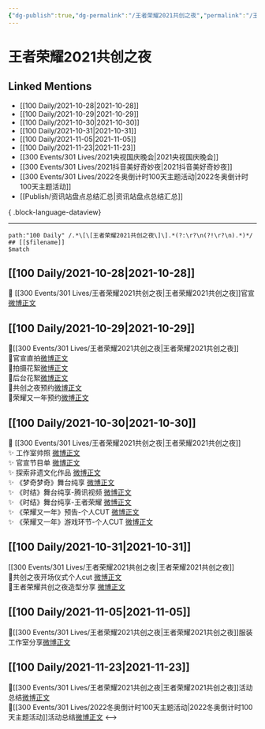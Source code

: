 ```yaml
---
{"dg-publish":true,"dg-permalink":"/王者荣耀2021共创之夜","permalink":"/王者荣耀2021共创之夜/","created":"2022-12-23T11:17:03.000+08:00","updated":"2023-04-10T16:26:25.000+08:00"}
---
```


# 王者荣耀2021共创之夜

## Linked Mentions
- [[100 Daily/2021-10-28\|2021-10-28]]
- [[100 Daily/2021-10-29\|2021-10-29]]
- [[100 Daily/2021-10-30\|2021-10-30]]
- [[100 Daily/2021-10-31\|2021-10-31]]
- [[100 Daily/2021-11-05\|2021-11-05]]
- [[100 Daily/2021-11-23\|2021-11-23]]
- [[300 Events/301 Lives/2021央视国庆晚会\|2021央视国庆晚会]]
- [[300 Events/301 Lives/2021抖音美好奇妙夜\|2021抖音美好奇妙夜]]
- [[300 Events/301 Lives/2022冬奥倒计时100天主题活动\|2022冬奥倒计时100天主题活动]]
- [[Publish/资讯站盘点总结汇总\|资讯站盘点总结汇总]]

{ .block-language-dataview}

---

```expander
path:"100 Daily" /.*\[\[王者荣耀2021共创之夜\]\].*(?:\r?\n(?!\r?\n).*)*/
## [[$filename]]
$match
```
## [[100 Daily/2021-10-28\|2021-10-28]]
🌟 [[300 Events/301 Lives/王者荣耀2021共创之夜\|王者荣耀2021共创之夜]]官宣[微博正文](https://m.weibo.cn/6466290670/4697339447739037)
## [[100 Daily/2021-10-29\|2021-10-29]]
🌟[[300 Events/301 Lives/王者荣耀2021共创之夜\|王者荣耀2021共创之夜]]  
💫官宣直拍[微博正文](https://m.weibo.cn/6466290670/4697634768159986)  
💫拍摄花絮[微博正文](https://m.weibo.cn/6466290670/4697633970979575)  
💫后台花絮[微博正文](https://m.weibo.cn/6466290670/4697635673868247)  
💫共创之夜预约[微博正文](https://m.weibo.cn/6466290670/4697734130959531)  
💫荣耀又一年预约[微博正文](https://m.weibo.cn/6466290670/4697734550128054)
## [[100 Daily/2021-10-30\|2021-10-30]]
💫 [[300 Events/301 Lives/王者荣耀2021共创之夜\|王者荣耀2021共创之夜]]  
✨ 工作室帅照 [微博正文](https://m.weibo.cn/6466290670/4698124381851219)  
✨ 官宣节目单 [微博正文](https://m.weibo.cn/6466290670/4698039107454624)  
✨ 探索非遗文化作品 [微博正文](https://m.weibo.cn/6466290670/4698122968367739)  
✨ 《梦奇梦奇》舞台纯享 [微博正文](https://m.weibo.cn/6466290670/4698107122552494)  
✨ 《时结》舞台纯享-腾讯视频 [微博正文](https://m.weibo.cn/6466290670/4698125002870797)  
✨ 《时结》舞台纯享-王者荣耀 [微博正文](https://m.weibo.cn/6466290670/4698141603664843)  
✨ 《荣耀又一年》预告-个人CUT [微博正文](https://m.weibo.cn/6466290670/4698024460946200)  
✨ 《荣耀又一年》游戏环节-个人CUT [微博正文](https://m.weibo.cn/6466290670/4698098226695278)
## [[100 Daily/2021-10-31\|2021-10-31]]
[[300 Events/301 Lives/王者荣耀2021共创之夜\|王者荣耀2021共创之夜]]  
🌟共创之夜开场仪式个人cut [微博正文](https://m.weibo.cn/6466290670/4698321682433759)  
🌟王者荣耀共创之夜造型分享 [微博正文](https://m.weibo.cn/6466290670/4698423212901244)
## [[100 Daily/2021-11-05\|2021-11-05]]
🌟[[300 Events/301 Lives/王者荣耀2021共创之夜\|王者荣耀2021共创之夜]]服装工作室分享[微博正文](https://m.weibo.cn/6466290670/4700282014928748)

## [[100 Daily/2021-11-23\|2021-11-23]]
💫[[300 Events/301 Lives/王者荣耀2021共创之夜\|王者荣耀2021共创之夜]]活动总结[微博正文](https://m.weibo.cn/6466290670/4706686198089194)  
💫[[300 Events/301 Lives/2022冬奥倒计时100天主题活动\|2022冬奥倒计时100天主题活动]]活动总结[微博正文](https://m.weibo.cn/6466290670/4706820943776545)
<-->